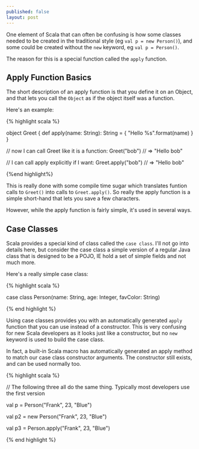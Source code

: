 ```yaml
---
published: false
layout: post
---
```


One element of Scala that can often be confusing is how some classes needed to be created in the traditional style (eg `val p = new Person()`), and some could be created without the `new` keyword, eg `val p = Person()`.

The reason for this is a special function called the `apply` function.

## Apply Function Basics

The short description of an apply function is that you define it on an Object, and that lets you call the `Object` as if the object itself was a function.

Here's an example:

{% highlight scala %}

object Greet {
 def apply(name: String): String = {
   "Hello %s".format(name)
 }
}

// now I can call Greet like it is a function:
Greet("bob")
// => "Hello bob"

// I can call apply explicitly if I want:
Greet.apply("bob")
// => "Hello bob"

{%end highlight%}

This is really done with some compile time sugar which translates funtion calls to `Greet()` into calls to `Greet.apply()`. So really the apply function is a simple short-hand that lets you save a few characters.

However, while the apply function is fairly simple, it's used in several ways.

## Case Classes

Scala provides a special kind of class called the `case class`. I'll not go into details here, but consider the case class a simple version of a regular Java class that is designed to be a POJO, IE hold a set of simple fields and not much more.

Here's a really simple case class:

{% highlight scala %}

case class Person(name: String, age: Integer, favColor: String)

{% end highlight %}

Using case classes provides you with an automatically generated `apply` function that you can use instead of a constructor. This is very confusing for new Scala developers as it looks just like a constructor, but no `new` keyword is used to build the case class.

In fact, a built-in Scala macro has automatically generated an apply method to match our case class constructor arguments. The constructor still exists, and can be used normally too.


{% highlight scala %}

// The following three all do the same thing. Typically most developers use the first version

val p = Person("Frank", 23, "Blue")

val p2 = new Person("Frank", 23, "Blue")

val p3 = Person.apply("Frank", 23, "Blue")


{% end highlight %}







